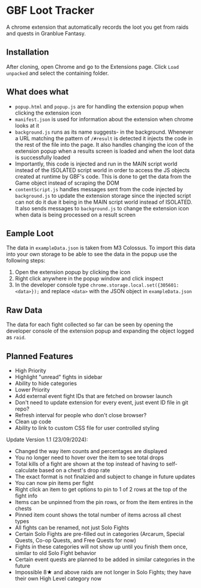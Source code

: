 # GBF Loot Tracker

A chrome extension that automatically records the loot you get from raids and quests in Granblue Fantasy.

## Installation

After cloning, open Chrome and go to the Extensions page. Click `Load unpacked` and select the containing folder.

## What does what

- `popup.html` and `popup.js` are for handling the extension popup when clicking the extension icon
- `manifest.json` is used for information about the extension when chrome looks at it
- `background.js` runs as its name suggests- in the background. Whenever a URL matching the pattern of `/#result` is detected it injects the code in the rest of the file into the page. It also handles changing the icon of the extension popup when a results screen is loaded and when the loot data is successfully loaded
 - Importantly, this code is injected and run in the MAIN script world instead of the ISOLATED script world in order to access the JS objects created at runtime by GBF's code. This is done to get the data from the Game object instead of scraping the DOM
- `contentScript.js` handles messages sent from the code injected by `background.js` to update the extension storage since the injected script can not do it due it being in the MAIN script world instead of ISOLATED. It also sends messages to `background.js` to change the extension icon when data is being processed on a result screen

## Eample Loot

The data in `exampleData.json` is taken from M3 Colossus. To import this data into your own storage to be able to see the data in the popup use the following steps:
1. Open the extension popup by clicking the icon
2. Right click anywhere in the popup window and click inspect
3. In the developer console type `chrome.storage.local.set({305601: <data>});` and replace `<data>` with the JSON object in `exampleData.json`

## Raw Data

The data for each fight collected so far can be seen by opening the developer console of the extension popup and expanding the object logged as `raid`.

## Planned Features
- High Priority
 - Highlight "unread" fights in sidebar
 - Ability to hide categories
- Lower Priority
 - Add external event fight IDs that are fetched on browser launch
  - Don't need to update extension for every event, just event ID file in git repo?
  - Refresh interval for people who don't close browser?
 - Clean up code
 - Ability to link to custom CSS file for user controlled styling

Update Version 1.1 (23/09/2024):
- Changed the way item counts and percentages are displayed
 - You no longer need to hover over the item to see total drops
 - Total kills of a fight are shown at the top instead of having to self-calculate based on a chest's drop rate
 - The exact format is not finalzied and subject to change in future updates
- You can now pin items per fight
 - Right click an item to get options to pin to 1 of 2 rows at the top of the fight info
 - Items can be unpinned from the pin rows, or from the item entires in the chests
 - Pinned item count shows the total number of items across all chest types
- All fights can be renamed, not just Solo Fights
- Certain Solo Fights are pre-filled out in categories (Arcarum, Special Quests, Co-op Quests, and Free Quests for now)
 - Fights in these categories will not show up until you finish them once, similar to old Solo Fight behavior
 - Certain event quests are planned to be added in similar categories in the future
- Impossible 8★ and above raids are not longer in Solo Fights; they have their own High Level category now
